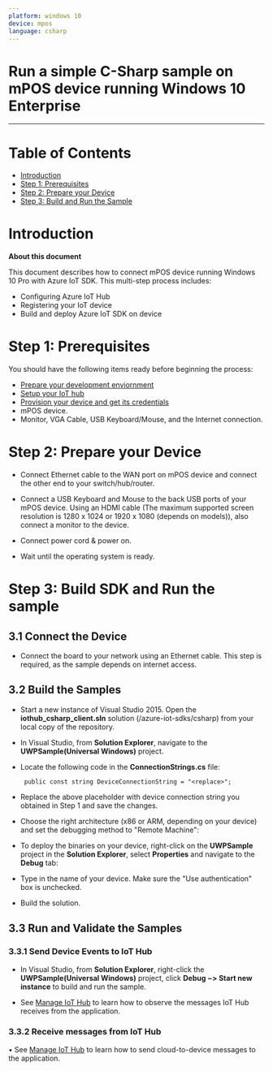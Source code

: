 ```yaml
---
platform: windows 10
device: mpos
language: csharp
---
```


Run a simple C-Sharp sample on mPOS device running Windows 10 Enterprise
===
---

# Table of Contents

-   [Introduction](#Introduction)
-   [Step 1: Prerequisites](#Prerequisites)
-   [Step 2: Prepare your Device](#PrepareDevice)
-   [Step 3: Build and Run the Sample](#Build)

<a name="Introduction"></a>
# Introduction

**About this document**

This document describes how to connect mPOS device running Windows 10 Pro with Azure IoT SDK. This multi-step process includes:
-   Configuring Azure IoT Hub
-   Registering your IoT device
-   Build and deploy Azure IoT SDK on device

<a name="Prerequisites"></a>
# Step 1: Prerequisites

You should have the following items ready before beginning the process:

-   [Prepare your development enviornment][setup-devbox-windows]
-   [Setup your IoT hub][lnk-setup-iot-hub]
-   [Provision your device and get its credentials][lnk-manage-iot-hub]
-   mPOS device.
-  	Monitor, VGA Cable, USB Keyboard/Mouse, and the Internet connection.
   

<a name="PrepareDevice"></a>
# Step 2: Prepare your Device

-   Connect Ethernet cable to the WAN port on mPOS device and connect the other end to your switch/hub/router.

-   Connect a USB Keyboard and Mouse to the back USB ports of your mPOS device. Using an HDMI cable (The maximum supported screen resolution is 1280 x 1024 or 1920 x 1080 (depends on models)), also connect a monitor to the device.

-   Connect power cord & power on.

-   Wait until the operating system is ready.


<a name="Build"></a>
# Step 3: Build SDK and Run the sample

## 3.1 Connect the Device
- Connect the board to your network using an Ethernet cable. This step is required, as the sample depends on internet access.

## 3.2 Build the Samples
-  Start a new instance of Visual Studio 2015. Open the **iothub_csharp_client.sln** solution (/azure-iot-sdks/csharp) from your local copy of the repository.

-  In Visual Studio, from **Solution Explorer**, navigate to the **UWPSample(Universal Windows)** project.
 
-  Locate the following code in the **ConnectionStrings.cs** file:

		public const string DeviceConnectionString = "<replace>";	

-  Replace the above placeholder with device connection string you obtained in Step 1 and save the changes.

-  Choose the right architecture (x86 or ARM, depending on your device) and set the debugging method to "Remote Machine":

-  To deploy the binaries on your device, right-click on the **UWPSample** project in the **Solution Explorer**, select **Properties** and navigate to the **Debug** tab: 

-  Type in the name of your device. Make sure the "Use authentication" box is unchecked.

-  Build the solution.


## 3.3 Run and Validate the Samples

###  3.3.1 Send Device Events to IoT Hub
-	In Visual Studio, from **Solution Explorer**, right-click the **UWPSample(Universal Windows)** project, click **Debug −> Start new instance** to build and run the sample.
 
-	See [Manage IoT Hub][lnk-manage-iot-hub] to learn how to observe the messages IoT Hub receives from the application.

### 3.3.2 Receive messages from IoT Hub
•	See [Manage IoT Hub][lnk-manage-iot-hub] to learn how to send cloud-to-device messages to the application.


[setup-devbox-windows]: https://github.com/Azure/azure-iot-sdks/blob/master/c/doc/devbox_setup.md
[lnk-setup-iot-hub]: ../../setup_iothub.md
[lnk-manage-iot-hub]: ../../manage_iot_hub.md